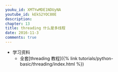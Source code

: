 ```yaml
---
youku_id: XMTYwMDE1NDUyNA
youtube_id: kEkS2YOC80E
description: 
chapter: 13
title: threading 什么是多线程
date: 2016-11-3
comments: true
---
```

* 学习资料
  * 全套[threading 教程]({% link tutorials/python-basic/threading/index.html %})

